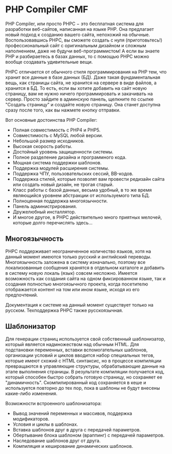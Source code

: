 # PHP Compiler CMF

PHP Compiler, или просто PHPC − это бесплатная система для разработки веб-сайтов, написанная на языке PHP. Она предлагает новый подход к созданию вашего сайта, непохожий на обычные. Воспользовавшись PHPC, вы сможете создать с нуля (приготовьтесь!) профессиональный сайт с оригинальным дизайном и сложным наполнением, даже не будучи веб-программистом! А если вы знаете PHP и разбираетесь в базах данных, то с помощью PHPC можно вообще создавать удивительные вещи.

PHPC отличается от обычного стиля программирования на PHP тем, что хранит все данные в базе данных (БД). Даже такая фундаментальная вещь, как страницы сайта, не хранится на сервере в виде файлов, а хранится в БД. То есть, если вы хотите добавить на сайт новую страницу, вам не нужно ничего программировать и закачивать на сервер. Просто зайдите в админскую панель, щелкните по ссылке "Создать страницу" и создайте новую страницу. Она станет доступна сразу после того, как вы нажмете кнопку отправки.

Вот основные достоинства PHP Compiler:

* Полная совместимость с PHP4 и PHP5.
* Совместимость с MySQL любой версии.
* Небольшой размер исходников.
* Высокая скорость работы.
* Достойный уровень защищенности системы.
* Полное разделение дизайна и программного кода.
* Мощная система поддержки шаблонов.
* Поддержка модулей расширения системы.
* Поддержка ЧПУ, пользовательских сессий, BB-кодов.
* Поддержка стилей, которые позволят вам провести редизайн сайта или создать новый дизайн, не трогая старый.
* Класс работы с базой данных, весьма удобный, в то же время являющийся уровнем абстракции от используемого типа БД.
* Полноценная поддержка многоязычности.
* Панель администрирования.
* Дружелюбный инсталлятор.
* И многое другое, в PHPC действительно много приятных мелочей, которые долго перечислять здесь...

## Многоязычность

PHPC поддерживает неограниченное количество языков, хотя на данный момент имеются только русский и английский переводы. Многоязычность заложена в систему изначально, поэтому все локализованные сообщения хранятся в отдельном каталоге и добавить в систему новую локаль (язык) совсем несложно. Имеется возможность как создания сайта на одном фиксированном языке, так и создания полностью многоязычного проекта, когда посетителю отображается контент на том или ином языке, исходя из его предпочтений.

Документация к системе на данный момент существует только на русском. Техподдержка PHPC также русскоязычная.

## Шаблонизатор

Для генерации страниц используется свой собственный шаблонизатор, который является надмножеством над обычным HTML. Для подстановки переменных, вставки вспомогательных шаблонов, организации условий и циклов вводится набор специальных тегов, которые имеют схожий с HTML синтаксис, но в процессе компиляции превращаются в управляющие структуры, обрабатывающие данные на этапе выполнения страницы. В результате компиляции получается код, который способен быстро собрать готовую страницу, но сохраняет ее "динамичность". Скомпилированный код сохраняется в кеше и используется повторно до тех пор, пока в шаблоны не будут внесены какие-либо изменения.

Возможности встроенного шаблонизатора:

* Вывод значений переменных и массивов, поддержка модификаторов.
* Условия и циклы в шаблонах.
* Вставка шаблонов друг в друга с передачей параметров.
* Обертывание блока шаблоном (враппинг) с передачей параметров.
* Наследование шаблонов друг от друга.
* Компиляция и кеширование динамических шаблонов.
